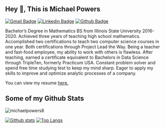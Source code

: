 ## Hey 👋, This is Michael Powers
[![Gmail Badge](https://img.shields.io/badge/-micpowers98@gmail.com-c14438?style=flat&logo=Gmail&logoColor=white&link=mailto:micpowers98@gmail.com)](mailto:micpowers98@gmail.com) 
[![Linkedin Badge](https://img.shields.io/badge/-michaelpowers-b55336239/-0072b1?style=flat&logo=Linkedin&logoColor=white&link=https://www.linkedin.com/in/michaelpowers-b55336239//)](https://www.linkedin.com/in/michaelpowers-b55336239//) [![Github Badge](https://img.shields.io/badge/-michaelpowers8-grey?style=flat&logo=github&logoColor=white&link=https://github.com/michaelpowers8/)](https://www.github.com/michaelpowers8/) <p align='left'>Bachelor’s Degree in Mathematics BS from Illinois State University 2016-2020. Achieved three years of teaching high school mathematics. Accomplished two certifications to teach two computer science courses in one year. Both certifications through Project Lead the Way. Being a teacher and fast-food employee, my ability to work with others is flawless. After teaching, earned a certificate equivalent to Bachelors in Data Science through TripleTen, formerly Practicum USA. Constant problem solver and spend free time studying test to keep my mind sharp. Eager to apply my skills to improve and optimize analytic processes of a company.</p><p align='left'> You can view my resume <a href='https://drive.google.com/file/d/1hE432vYzFW6q_kv8qEX0zDjtMmgPRaCe/view?usp=sharing ' target=_blank><u>here</u>.</a></p>
## Some of my Github Stats
<p align=left> <img src=https://komarev.com/ghpvc/?username=michaelpowers8 alt=michaelpowers8 /> </p>

[![Github stats](https://github-readme-stats.vercel.app/api?username=michaelpowers8&show_icons=true&include_all_commits=true)](https://github.com/michaelpowers8/github-readme-stats)
[![Top Langs](https://github-readme-stats.vercel.app/api/top-langs/?username=michaelpowers8&layout=compact)](https://github.com/michaelpowers8/github-readme-stats)
